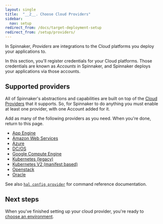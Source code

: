 ```yaml
---
layout: single
title:  "__2__. Choose Cloud Providers"
sidebar:
  nav: setup
redirect_from: /docs/target-deployment-setup
redirect_from: /setup/providers/
---
```


In Spinnaker, *Providers* are integrations to the Cloud platforms you deploy
your applications to.

In this section, you'll register credentials for your Cloud platforms. Those
credentials are known as *Accounts* in Spinnaker, and Spinnaker deploys your
applications via those accounts.

## Supported providers

All of Spinnaker's abstractions and capabilities are built on top of the [Cloud
Providers](/concepts/providers/) that it supports. So, for Spinnaker to do
anything you must enable at least one provider, with one Account added for it.

Add as many of the following providers as you need. When you're done, return to this page.

* [App Engine](/setup/install/providers/appengine/)
* [Amazon Web Services](/setup/install/providers/aws/)
* [Azure](/setup/install/providers/azure/)
* [DC/OS](/setup/install/providers/dcos/)
* [Google Compute Engine](/setup/install/providers/gce/)
* [Kubernetes (legacy)](/setup/install/providers/kubernetes/)
* [Kubernetes V2 (manifest based)](/setup/install/providers/kubernetes-v2/)
* [Openstack](/setup/install/providers/openstack/)
* [Oracle](/setup/install/providers/oracle/)

See also [`hal config provider`](/reference/halyard/commands/#hal-config-provider)
for command reference documentation.

## Next steps

When you've finished setting up your cloud provider, you're ready to
[choose an environment](/setup/install/environment/).
